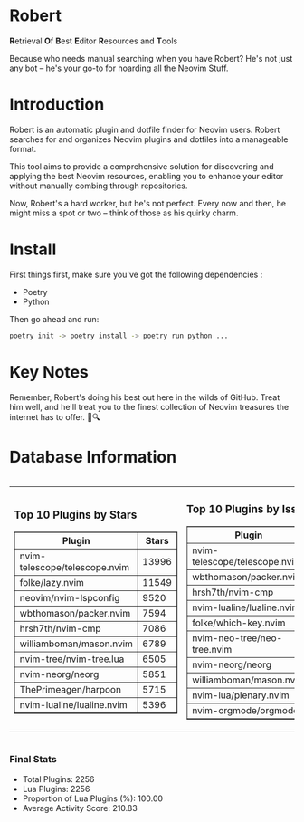 # Robert

**R**etrieval
**O**f
**B**est
**E**ditor
**R**esources and
**T**ools

Because who needs manual searching when you have Robert?
He's not just any bot – he's your go-to for hoarding all the Neovim Stuff.

# Introduction
Robert is an automatic plugin and dotfile finder for Neovim users. Robert searches for and organizes Neovim plugins and dotfiles into a manageable format.

This tool aims to provide a comprehensive solution for discovering and applying the best Neovim resources, enabling you to enhance your editor without manually combing through repositories.

Now, Robert's a hard worker, but he's not perfect. Every now and then, he might miss a spot or two – think of those as his quirky charm. 

# Install
 First things first, make sure you've got the following dependencies :
  - Poetry 
  - Python 

Then go ahead and run:

```bash
poetry init -> poetry install -> poetry run python ...
```
# Key Notes

Remember, Robert's doing his best out here in the wilds of GitHub. Treat him well, and he'll treat you to the finest collection of Neovim treasures the internet has to offer. 🎩🔍


# Database Information

<div style='display:flex;flex-direction:row;justify-content:space-between;'><table><tr><td><h3>Top 10 Plugins by Stars</h3><table border="1"><tr><th>Plugin</th><th>Stars</th></tr><tr><td>nvim-telescope/telescope.nvim</td><td>13996</td></tr><tr><td>folke/lazy.nvim</td><td>11549</td></tr><tr><td>neovim/nvim-lspconfig</td><td>9520</td></tr><tr><td>wbthomason/packer.nvim</td><td>7594</td></tr><tr><td>hrsh7th/nvim-cmp</td><td>7086</td></tr><tr><td>williamboman/mason.nvim</td><td>6789</td></tr><tr><td>nvim-tree/nvim-tree.lua</td><td>6505</td></tr><tr><td>nvim-neorg/neorg</td><td>5851</td></tr><tr><td>ThePrimeagen/harpoon</td><td>5715</td></tr><tr><td>nvim-lualine/lualine.nvim</td><td>5396</td></tr></table></td><td><h3>Top 10 Plugins by Issues</h3><table border="1"><tr><th>Plugin</th><th>Issues</th></tr><tr><td>nvim-telescope/telescope.nvim</td><td>323</td></tr><tr><td>wbthomason/packer.nvim</td><td>305</td></tr><tr><td>hrsh7th/nvim-cmp</td><td>224</td></tr><tr><td>nvim-lualine/lualine.nvim</td><td>197</td></tr><tr><td>folke/which-key.nvim</td><td>189</td></tr><tr><td>nvim-neo-tree/neo-tree.nvim</td><td>174</td></tr><tr><td>nvim-neorg/neorg</td><td>162</td></tr><tr><td>williamboman/mason.nvim</td><td>156</td></tr><tr><td>nvim-lua/plenary.nvim</td><td>117</td></tr><tr><td>nvim-orgmode/orgmode</td><td>100</td></tr></table></td><td><h3>Top 10 Plugins by Forks</h3><table border="1"><tr><th>Plugin</th><th>Forks</th></tr><tr><td>neovim/nvim-lspconfig</td><td>1998</td></tr><tr><td>nvim-telescope/telescope.nvim</td><td>770</td></tr><tr><td>nvim-tree/nvim-tree.lua</td><td>596</td></tr><tr><td>nvim-lualine/lualine.nvim</td><td>446</td></tr><tr><td>hrsh7th/nvim-cmp</td><td>347</td></tr><tr><td>folke/tokyonight.nvim</td><td>343</td></tr><tr><td>ThePrimeagen/harpoon</td><td>339</td></tr><tr><td>jackMort/ChatGPT.nvim</td><td>293</td></tr><tr><td>nvimdev/lspsaga.nvim</td><td>278</td></tr><tr><td>folke/lazy.nvim</td><td>270</td></tr></table></td></tr></table></div>

### Final Stats
- Total Plugins: 2256
- Lua Plugins: 2256
- Proportion of Lua Plugins (%): 100.00
- Average Activity Score: 210.83

